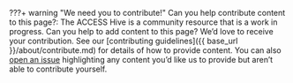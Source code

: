 ???+ warning "We need you to contribute!"
    Can you help contribute content to this page?: The ACCESS Hive is a community resource that is a work in progress. Can you help to add content to this page? We’d love to receive your contribution. See our [contributing guidelines]({{ base_url }}/about/contribute.md) for details of how to provide content. You can also [open an issue](https://github.com/ACCESS-Hive/ACCESS-Hive/issues) highlighting any content you’d like us to provide but aren’t able to contribute yourself.